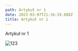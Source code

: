 ```yaml
---
path: Artykuł nr 1
date: 2023-03-07T21:16:19.688Z
title: Artykuł nr 1
---
```

Artykuł nr 1

![123](/assets/images.jpg "123")
